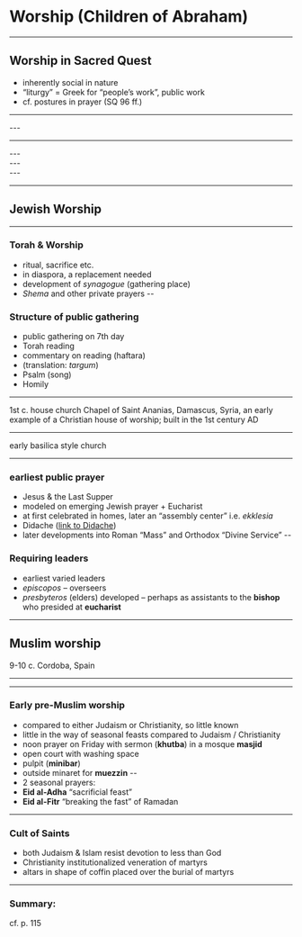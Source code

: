 # Worship (Children of Abraham)
---
## Worship in Sacred Quest
-   inherently social in nature
-   “liturgy” = Greek for “people’s work”, public work
-   cf. postures in prayer (SQ 96 ff.)

---


<section data-background="http://c8.alamy.com/comp/DW49JW/religious-jewish-young-man-putting-on-phylacteries-teffilin-at-morning-DW49JW.jpg" data-background-size="1000px"> </section>
---


<section data-background="http://f.ptcdn.info/417/023/000/1410693186-DSCN7523-o.jpg" data-background-size="1000px"> </section>

---


<section data-background="http://doctrinesoffaith.com/wp-content/uploads/2016/09/christians_praying.jpg" data-background-size="1000px"> </section>
---


<section data-background="https://thumbs.dreamstime.com/z/christian-child-kneeling-praying-4485634.jpg" data-background-size="1000px"> </section>
---


<section data-background="https://i.ytimg.com/vi/W9kTd7q1zjE/maxresdefault.jpg" data-background-size="1000px"> </section>
---



<section data-background="http://media.web.britannica.com/eb-media/02/92802-004-860DE3FD.jpg" data-background-size="1000px"> </section>

---


<section data-background="https://s-media-cache-ak0.pinimg.com/originals/73/ca/78/73ca78acd5e01a79d63a2f5bcb7ccf3a.jpg" data-background-size="1000px"> </section>

## Jewish Worship
---
###  Torah & Worship
-   ritual, sacrifice etc.
-   in diaspora, a replacement needed
-   development of *synagogue* (gathering place)
-   *Shema* and other private prayers
--
###  Structure of public gathering
-   public gathering on 7th day
-   Torah reading
-   commentary on reading (haftara)
-   (translation: *targum*)
-   Psalm (song)
-   Homily
---

1st c. house church Chapel of Saint Ananias, Damascus, Syria, an early example of a Christian house of worship; built in the 1st century AD



<section data-background="https://upload.wikimedia.org/wikipedia/commons/2/20/Inside_of_Saint_Ananias.jpg" data-background-size="1000px"> </section>

---
early basilica style church

<section data-background="https://s-media-cache-ak0.pinimg.com/736x/0a/06/5f/0a065f0c7342896bc322b56cb27932b1.jpg" data-background-size="1000px"> </section>



---

###  earliest public prayer
-   Jesus & the Last Supper
-   modeled on emerging Jewish prayer + Eucharist
-   at first celebrated in homes, later an “assembly center” i.e. *ekklesia*
-   Didache ([link to Didache](http://www.earlychristianwritings.com/text/didache-roberts.html))
-   later developments into Roman “Mass” and Orthodox “Divine Service”
--
###  Requiring leaders
-   earliest varied leaders
-   *episcopos* – overseers
-   *presbyteros* (elders) developed – perhaps as assistants to the **bishop** who presided at **eucharist**
---
## Muslim worship
9-10 c. Cordoba, Spain

<section data-background="https://s3.amazonaws.com/classconnection/857/flashcards/6148857/jpg/below_columns_in_the_moorish_part-151656584810C9425B1.jpg" data-background-size="1000px"> </section>


---

<section data-background="http://farm4.static.flickr.com/3002/2771171376_8ca4062fbb.jpg?v=0" data-background-size="1000px"> </section>



---
###  Early pre-Muslim worship
-   compared to either Judaism or Christianity, so little known
-   little in the way of seasonal feasts compared to Judaism / Christianity
-   noon prayer on Friday with sermon (**khutba**) in a mosque **masjid**
-   open court with washing space
-   pulpit (**minibar**)
-   outside minaret for **muezzin**
--
-   2 seasonal prayers:
-   **Eid al-Adha** “sacrificial feast”
-   **Eid al-Fitr** “breaking the fast” of Ramadan
---
###  Cult of Saints
-   both Judaism & Islam resist devotion to less than God
-   Christianity institutionalized veneration of martyrs
-   altars in shape of coffin placed over the burial of martyrs
---
###  Summary:
cf. p. 115
